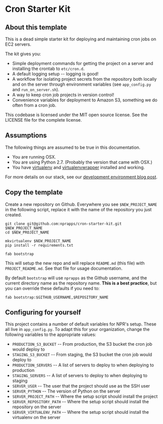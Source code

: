 # Cron Starter Kit

## About this template

This is a dead simple starter kit for deploying and maintaining cron jobs on EC2 servers.

The kit gives you:

- Simple deployment commands for getting the project on a server and installing the crontab to `etc/cron.d`.
- A default logging setup -- logging is good!
- A workflow for isolating project secrets from the repository both locally and on the server through environment variables (see `app_config.py` and `run_on_server.sh`).
- A way to keep cron job projects in version control!
- Convenience variables for deployment to Amazon S3, something we do often from a cron job.

This codebase is licensed under the MIT open source license. See the LICENSE file for the complete license.

## Assumptions

The following things are assumed to be true in this documentation.

* You are running OSX.
* You are using Python 2.7. (Probably the version that came with OSX.)
* You have [virtualenv](https://pypi.python.org/pypi/virtualenv) and [virtualenvwrapper](https://pypi.python.org/pypi/virtualenvwrapper) installed and working.

For more details on our stack, see our [development environment blog post](http://blog.apps.npr.org/2013/06/06/how-to-setup-a-developers-environment.html).

## Copy the template

Create a new repository on Github. Everywhere you see ``$NEW_PROJECT_NAME`` in the following script, replace it with the name of the repository you just created.

```
git clone git@github.com:nprapps/cron-starter-kit.git $NEW_PROJECT_NAME
cd $NEW_PROJECT_NAME

mkvirtualenv $NEW_PROJECT_NAME
pip install -r requirements.txt

fab bootstrap
```

This will setup the new repo and will replace `README.md` (this file) with `PROJECT_README.md`. See that file for usage documentation.

By default `bootstrap` will use `nprapps` as the Github username, and the current directory name as the repository name. **This is a best practice**, but you can override these defaults if you need to:

```
fab bootstrap:$GITHUB_USERNAME,$REPOSITORY_NAME
```

## Configuring for yourself

This project contains a number of default variables for NPR's setup. These all live in `app_config.py`. To adapt this for your organization, change the following variables to the appropriate values:

* `PRODUCTION_S3_BUCKET` -- From production, the S3 bucket the cron job would deploy to
* `STAGING_S3_BUCKET` -- From staging, the S3 bucket the cron job would deploy to
* `PRODUCTION_SERVERS` -- A list of servers to deploy to when deploying to production
* `STAGING_SERVERS` -- A list of servers to deploy to when deploying to staging
* `SERVER_USER` -- The user that the project should use as the SSH user
* `SERVER_PYTHON` -- The version of Python on the server
* `SERVER_PROJECT_PATH` -- Where the setup script should install the project
* `SERVER_REPOSITORY_PATH` -- Where the setup script should install the repository on the server
* `SERVER_VIRTUALENV_PATH` -- Where the setup script should install the virtualenv on the server
